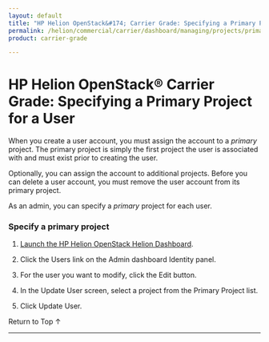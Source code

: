 ```yaml
---
layout: default
title: "HP Helion OpenStack&#174; Carrier Grade: Specifying a Primary Project for a User"
permalink: /helion/commercial/carrier/dashboard/managing/projects/primary/
product: carrier-grade

---
```

<!--PUBLISHED-->

<script>

function PageRefresh {
onLoad="window.refresh"
}

PageRefresh();

</script>

<!--
<p style="font-size: small;"> <a href="/helion/commercial/carrier/ga1/install/">&#9664; PREV</a> | <a href="/helion/commercial/carrier/ga1/install-overview/">&#9650; UP</a> | <a href="/helion/commercial/carrier/ga1/">NEXT &#9654;</a></p> 
-->

# HP Helion OpenStack&#174; Carrier Grade: Specifying a Primary Project for a User

When you create a user account, you must assign the account to a *primary* project. The primary project is simply the first project the user is associated with and must exist prior to creating the user.

Optionally, you can assign the account to additional projects. Before you can delete a user account, you must remove the user account from its primary project.

As an admin, you can specify a *primary* project for each user. 

### Specify a primary project ###

1. [Launch the HP Helion OpenStack Helion Dashboard](/helion/openstack/1.1/dashboard/login/).

2. Click the Users link on the Admin dashboard Identity panel.

3. For the user you want to modify, click the Edit button.

4. In the Update User screen, select a project from the Primary Project list.

5. Click Update User.

<p><a href="#top" style="padding:14px 0px 14px 0px; text-decoration: none;"> Return to Top &#8593; </a></p>


----
